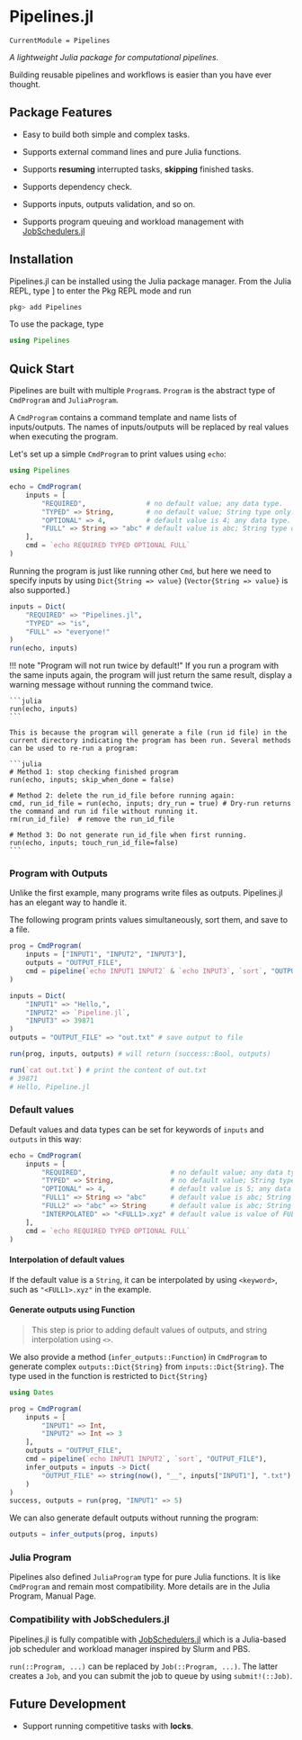 # Pipelines.jl

```@meta
CurrentModule = Pipelines
```

*A lightweight Julia package for computational pipelines.*

Building reusable pipelines and workflows is easier than you have ever thought.

## Package Features

- Easy to build both simple and complex tasks.

- Supports external command lines and pure Julia functions.

- Supports **resuming** interrupted tasks, **skipping** finished tasks.

- Supports dependency check.

- Supports inputs, outputs validation, and so on.

- Supports program queuing and workload management with [JobSchedulers.jl](https://github.com/cihga39871/JobSchedulers.jl)

## Installation

Pipelines.jl can be installed using the Julia package manager. From the Julia REPL, type ] to enter the Pkg REPL mode and run

```julia
pkg> add Pipelines
```

To use the package, type

```julia
using Pipelines
```

## Quick Start

Pipelines are built with multiple `Program`s. `Program` is the abstract type of `CmdProgram` and `JuliaProgram`.

A `CmdProgram` contains a command template and name lists of inputs/outputs. The names of inputs/outputs will be replaced by real values when executing the program.

Let's set up a simple `CmdProgram` to print values using `echo`:

```julia
using Pipelines

echo = CmdProgram(
    inputs = [
        "REQUIRED",               # no default value; any data type.
        "TYPED" => String,        # no default value; String type only.
        "OPTIONAL" => 4,          # default value is 4; any data type.
        "FULL" => String => "abc" # default value is abc; String type only.
    ],
    cmd = `echo REQUIRED TYPED OPTIONAL FULL`   
)
```

Running the program is just like running other `Cmd`,  but here we need to specify inputs by using `Dict{String => value}` (`Vector{String => value}` is also supported.)

```julia
inputs = Dict(
    "REQUIRED" => "Pipelines.jl",
    "TYPED" => "is",
    "FULL" => "everyone!"
)
run(echo, inputs)
```

!!! note "Program will not run twice by default!"
    If you run a program with the same inputs again, the program will just return the same result, display a warning message without running the command twice.

    ```julia
    run(echo, inputs)
    ```

    This is because the program will generate a file (run id file) in the current directory indicating the program has been run. Several methods can be used to re-run a program:

    ```julia
    # Method 1: stop checking finished program
    run(echo, inputs; skip_when_done = false)

    # Method 2: delete the run_id_file before running again:
    cmd, run_id_file = run(echo, inputs; dry_run = true) # Dry-run returns the command and run id file without running it.
    rm(run_id_file)  # remove the run_id_file

    # Method 3: Do not generate run_id_file when first running.
    run(echo, inputs; touch_run_id_file=false)
    ```

### Program with Outputs

Unlike the first example, many programs write files as outputs. Pipelines.jl has an elegant way to handle it.

The following program prints values simultaneously, sort them, and save to a file.

```julia
prog = CmdProgram(
    inputs = ["INPUT1", "INPUT2", "INPUT3"],
    outputs = "OUTPUT_FILE",
    cmd = pipeline(`echo INPUT1 INPUT2` & `echo INPUT3`, `sort`, "OUTPUT_FILE")
)

inputs = Dict(
    "INPUT1" => "Hello,",
    "INPUT2" => `Pipeline.jl`,
    "INPUT3" => 39871
)
outputs = "OUTPUT_FILE" => "out.txt" # save output to file

run(prog, inputs, outputs) # will return (success::Bool, outputs)

run(`cat out.txt`) # print the content of out.txt
# 39871
# Hello, Pipeline.jl
```

### Default values

Default values and data types can be set for keywords of `inputs` and `outputs` in this way:

```julia
echo = CmdProgram(
    inputs = [
        "REQUIRED",                     # no default value; any data type.
        "TYPED" => String,              # no default value; String type only.
        "OPTIONAL" => 4,                # default value is 5; any data type.
        "FULL1" => String => "abc"      # default value is abc; String type only.
        "FULL2" => "abc" => String      # default value is abc; String type only.
        "INTERPOLATED" => "<FULL1>.xyz" # default value is value of FULL1 * ".xyz".
    ],
    cmd = `echo REQUIRED TYPED OPTIONAL FULL`   
)
```

#### Interpolation of default values

If the default value is a `String`, it can be interpolated by using `<keyword>`, such as `"<FULL1>.xyz"` in the example.

#### Generate outputs using Function

> This step is prior to adding default values of outputs, and string interpolation using `<>`.

We also provide a method (`infer_outputs::Function`) in `CmdProgram` to generate complex `outputs::Dict{String}` from `inputs::Dict{String}`. The type used in the function is restricted to `Dict{String}`

```julia
using Dates

prog = CmdProgram(
    inputs = [
        "INPUT1" => Int,
        "INPUT2" => Int => 3
    ],
    outputs = "OUTPUT_FILE",
    cmd = pipeline(`echo INPUT1 INPUT2`, `sort`, "OUTPUT_FILE"),
    infer_outputs = inputs -> Dict(
        "OUTPUT_FILE" => string(now(), "__", inputs["INPUT1"], ".txt")
    )
)
success, outputs = run(prog, "INPUT1" => 5)
```

We can also generate default outputs without running the program:

```julia
outputs = infer_outputs(prog, inputs)
```

### Julia Program

Pipelines also defined `JuliaProgram` type for pure Julia functions. It is like `CmdProgram` and remain most compatibility. More details are in the Julia Program, Manual Page.

### Compatibility with JobSchedulers.jl

Pipelines.jl is fully compatible with [JobSchedulers.jl](https://github.com/cihga39871/JobSchedulers.jl) which is a Julia-based job scheduler and workload manager inspired by Slurm and PBS.

`run(::Program, ...)` can be replaced by `Job(::Program, ...)`. The latter creates a `Job`, and you can submit the job to queue by using `submit!(::Job)`.

## Future Development

- Support running competitive tasks with **locks**.
